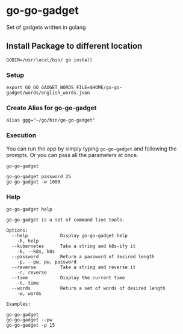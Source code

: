 # go-go-gadget

Set of gadgets written in golang

## Install Package to different location

```
GOBIN=/usr/local/bin/ go install
```

### Setup

```
export GO_GO_GADGET_WORDS_FILE=$HOME/go-go-gadget/words/english_words.json
```

### Create Alias for go-go-gadget

```
alias ggg="~/go/bin/go-go-gadget"
```

### Execution

You can run the app by simply typing `go-go-gadget` and following the prompts.  Or you can pass all the parameters at once.

```
go-go-gadget
```
```
go-go-gadget password 25
go-go-gadget -w 1000
```

### Help

```
go-go-gadget help
```

```
go-go-gadget is a set of command line tools.

Options:
  --help            Display go-go-gadget help
    -h, help
  --kubernetes      Take a string and k8s-ify it
    -k, --k8s, k8s
  --password        Return a password of desired length
    -p, --pw, pw, password
  --reverse         Take a string and reverse it
    -r, reverse
  --time            Display the current time
    -t, time
  --words           Return a set of words of desired length
    -w, words

Examples:

go-go-gadget
go-go-gadget --pw
go-go-gadget -p 15
```
